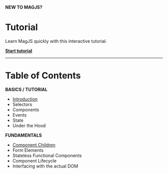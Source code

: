 **NEW TO MAGJS?**

# Tutorial

Learn MagJS quickly with this interactive tutorial.

**[Start tutorial](//github.com/magnumjs/mag.js/blob/master/examples/tutorials/build-with-magjs-tutorial-intro.md)**

<hr>


# Table of Contents

**BASICS / TUTORIAL**

- [Introduction](//github.com/magnumjs/mag.js/blob/master/examples/tutorials/build-with-magjs-tutorial-intro.md)
- Selectors
- Components
- Events
- State
- Under the Hood

**FUNDAMENTALS**

- [Component Children](//github.com/magnumjs/mag.js/blob/master/examples/tutorials/component-children.md)
- Form Elements
- Stateless Functional Components
- Component Lifecycle
- Interfacing with the actual DOM
